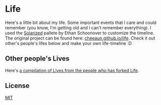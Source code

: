 Life
====

Here's a little bit about my life. Some important events that I care and could remember (you know, I'm getting old and I can't remember everything).
I used the [Solarized](http://ethanschoonover.com/solarized) pallete by Ethan Schoonover to customize the timeline.
The original project can be found here: [cheeaun.github.io/life](http://cheeaun.github.io/life).
Check it out other's people's lifes below and make your own life-timeline :D

Other people's Lives
--------------------

Here's [a compilation of Lives from the people who has forked Life](https://github.com/cheeaun/life/wiki/Lives).

License
-------

[MIT](http://cheeaun.mit-license.org/)
